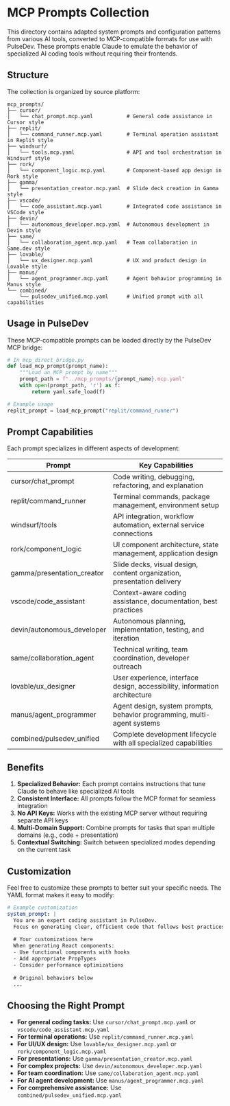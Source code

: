 # MCP Prompts Collection

This directory contains adapted system prompts and configuration patterns from various AI tools, converted to MCP-compatible formats for use with PulseDev. These prompts enable Claude to emulate the behavior of specialized AI coding tools without requiring their frontends.

## Structure

The collection is organized by source platform:

```
mcp_prompts/
├── cursor/
│   └── chat_prompt.mcp.yaml           # General code assistance in Cursor style
├── replit/
│   └── command_runner.mcp.yaml        # Terminal operation assistant in Replit style
├── windsurf/
│   └── tools.mcp.yaml                 # API and tool orchestration in Windsurf style
├── rork/
│   └── component_logic.mcp.yaml       # Component-based app design in Rork style
├── gamma/
│   └── presentation_creator.mcp.yaml  # Slide deck creation in Gamma style
├── vscode/
│   └── code_assistant.mcp.yaml        # Integrated code assistance in VSCode style
├── devin/
│   └── autonomous_developer.mcp.yaml  # Autonomous development in Devin style
├── same/
│   └── collaboration_agent.mcp.yaml   # Team collaboration in Same.dev style
├── lovable/
│   └── ux_designer.mcp.yaml           # UX and product design in Lovable style
├── manus/
│   └── agent_programmer.mcp.yaml      # Agent behavior programming in Manus style
└── combined/
    └── pulsedev_unified.mcp.yaml      # Unified prompt with all capabilities
```

## Usage in PulseDev

These MCP-compatible prompts can be loaded directly by the PulseDev MCP bridge:

```python
# In mcp_direct_bridge.py
def load_mcp_prompt(prompt_name):
    """Load an MCP prompt by name"""
    prompt_path = f"../mcp_prompts/{prompt_name}.mcp.yaml"
    with open(prompt_path, 'r') as f:
        return yaml.safe_load(f)

# Example usage
replit_prompt = load_mcp_prompt("replit/command_runner")
```

## Prompt Capabilities

Each prompt specializes in different aspects of development:

| Prompt | Key Capabilities |
|--------|------------------|
| cursor/chat_prompt | Code writing, debugging, refactoring, and explanation |
| replit/command_runner | Terminal commands, package management, environment setup |
| windsurf/tools | API integration, workflow automation, external service connections |
| rork/component_logic | UI component architecture, state management, application design |
| gamma/presentation_creator | Slide decks, visual design, content organization, presentation delivery |
| vscode/code_assistant | Context-aware coding assistance, documentation, best practices |
| devin/autonomous_developer | Autonomous planning, implementation, testing, and iteration |
| same/collaboration_agent | Technical writing, team coordination, developer outreach |
| lovable/ux_designer | User experience, interface design, accessibility, information architecture |
| manus/agent_programmer | Agent design, system prompts, behavior programming, multi-agent systems |
| combined/pulsedev_unified | Complete development lifecycle with all specialized capabilities |

## Benefits

1. **Specialized Behavior:** Each prompt contains instructions that tune Claude to behave like specialized AI tools
2. **Consistent Interface:** All prompts follow the MCP format for seamless integration
3. **No API Keys:** Works with the existing MCP server without requiring separate API keys
4. **Multi-Domain Support:** Combine prompts for tasks that span multiple domains (e.g., code + presentation)
5. **Contextual Switching:** Switch between specialized modes depending on the current task

## Customization

Feel free to customize these prompts to better suit your specific needs. The YAML format makes it easy to modify:

```yaml
# Example customization
system_prompt: |
  You are an expert coding assistant in PulseDev. 
  Focus on generating clear, efficient code that follows best practices.
  
  # Your customizations here
  When generating React components:
  - Use functional components with hooks
  - Add appropriate PropTypes
  - Consider performance optimizations
  
  # Original behaviors below
  ...
```

## Choosing the Right Prompt

- **For general coding tasks:** Use `cursor/chat_prompt.mcp.yaml` or `vscode/code_assistant.mcp.yaml`
- **For terminal operations:** Use `replit/command_runner.mcp.yaml`
- **For UI/UX design:** Use `lovable/ux_designer.mcp.yaml` or `rork/component_logic.mcp.yaml`
- **For presentations:** Use `gamma/presentation_creator.mcp.yaml`
- **For complex projects:** Use `devin/autonomous_developer.mcp.yaml`
- **For team coordination:** Use `same/collaboration_agent.mcp.yaml`
- **For AI agent development:** Use `manus/agent_programmer.mcp.yaml`
- **For comprehensive assistance:** Use `combined/pulsedev_unified.mcp.yaml`